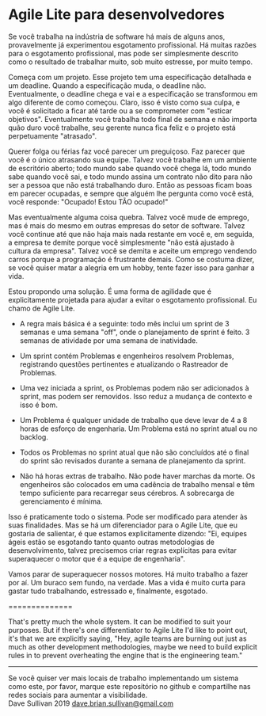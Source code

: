 # Agile Lite para desenvolvedores


Se você trabalha na indústria de software há mais de alguns anos, provavelmente já experimentou esgotamento profissional. Há muitas razões para o esgotamento profissional, mas pode ser simplesmente descrito como o resultado de trabalhar muito, sob muito estresse, por muito tempo.

Começa com um projeto. Esse projeto tem uma especificação detalhada e um deadline. Quando a especificação muda, o deadline não. Eventualmente, o deadline chega e vai e a especificação se transformou em algo diferente de como começou. Claro, isso é visto como sua culpa, e você é solicitado a ficar até tarde ou a se comprometer com "esticar objetivos". Eventualmente você trabalha todo final de semana e não importa quão duro você trabalhe, seu gerente nunca fica feliz e o projeto está perpetuamente "atrasado".

Querer folga ou férias faz você parecer um preguiçoso. Faz parecer que você é o único atrasando sua equipe. Talvez você trabalhe em um ambiente de escritório aberto; todo mundo sabe quando você chega lá, todo mundo sabe quando você sai, e todo mundo assina um contrato não dito para não ser a pessoa que não está trabalhando duro. Então as pessoas ficam boas em parecer ocupadas, e sempre que alguém lhe pergunta como você está, você responde: "Ocupado! Estou TÃO ocupado!"

Mas eventualmente alguma coisa quebra. Talvez você mude de emprego, mas é mais do mesmo em outras empresas do setor de software. Talvez você continue até que não haja mais nada restante em você e, em seguida, a empresa te demite porque você simplesmente "não está ajustado à cultura da empresa". Talvez você se demita e aceite um emprego vendendo carros porque a programação é frustrante demais. Como se costuma dizer, se você quiser matar a alegria em um hobby, tente fazer isso para ganhar a vida.
 
Estou propondo uma solução. É uma forma de agilidade que é explicitamente projetada para ajudar a evitar o esgotamento profissional. Eu chamo de Agile Lite.

* A regra mais básica é a seguinte: todo mês inclui um sprint de 3 semanas e uma semana "off", onde o planejamento de sprint é feito.  3 semanas de atividade por uma semana de inatividade.

* Um sprint contém Problemas e engenheiros resolvem Problemas, registrando questões pertinentes e atualizando o Rastreador de Problemas.

* Uma vez iniciada a sprint, os Problemas podem não ser adicionados à sprint, mas podem ser removidos. Isso reduz a mudança de contexto e isso é bom.

* Um Problema é qualquer unidade de trabalho que deve levar de 4 a 8 horas de esforço de engenharia. Um Problema está no sprint atual ou no backlog.
  
* Todos os Problemas no sprint atual que não são concluídos até o final do sprint são revisados ​​durante a semana de planejamento da sprint.

* Não há horas extras de trabalho. Não pode haver marchas da morte. Os engenheiros são colocados em uma cadência de trabalho mensal e têm tempo suficiente para recarregar seus cérebros. A sobrecarga de gerenciamento é mínima.

Isso é praticamente todo o sistema. Pode ser modificado para atender às suas finalidades. Mas se há um diferenciador para o Agile Lite, que eu gostaria de salientar, é que estamos explicitamente dizendo: "Ei, equipes ágeis estão se esgotando tanto quanto outras metodologias de desenvolvimento, talvez precisemos criar regras explícitas para evitar superaquecer o motor que é a equipe de engenharia".

Vamos parar de superaquecer nossos motores. Há muito trabalho a fazer por aí. Um buraco sem fundo, na verdade. Mas a vida é muito curta para gastar tudo trabalhando, estressado e, finalmente, esgotado.


==============

That's pretty much the whole system. It can be modified to suit your purposes. But if there's one differentiator to Agile Lite I'd like to point out, it's that we are explicitly saying, "Hey, agile teams are burning out just as much as other development methodologies, maybe we need to build explicit rules in to prevent overheating the engine that is the engineering team." 


---
Se você quiser ver mais locais de trabalho implementando um sistema como este, por favor, marque este repositório no github e compartilhe nas redes sociais para aumentar a visibilidade.  
Dave Sullivan 2019 dave.brian.sullivan@gmail.com